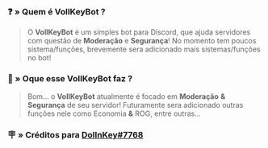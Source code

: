 ### ❓ » Quem é **VollKeyBot** ?
> O **VollKeyBot** é um simples bot para Discord, que ajuda servidores com questão de __Moderação__ e __Segurança__! No momento tem poucos sistema/funções, brevemente sera adicionado mais sistemas/funções no bot!

### 🤔 » Oque esse **VollKeyBot** faz ?
> Bom... o **VollKeyBot** atualmente é focado em __Moderação__ **&** __Segurança__ de seu servidor! Futuramente sera adicionado outras funções nele como Economia **&** ROG, entre outras...

### 🪧 » Créditos para [DollnKey#7768](https://github.com/DollnKey)